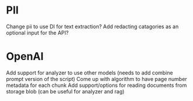 # PII
Change pii to use DI for text extraction?
Add redacting catagories as an optional input for the API?

# OpenAI
Add support for analyzer to use other models (needs to add combine prompt version of the script)
Come up with algorithm to have page number metadata for each chunk
Add support/options for reading documents from storage blob (can be useful for analyzer and rag)